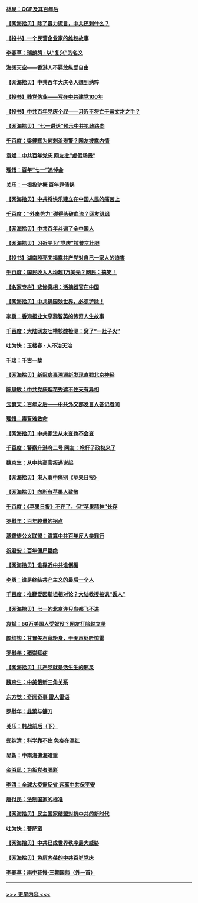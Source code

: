 #### [林泉：CCP及其百年后](../pages/nsc993/n13073226.md?t=07071601) 
#### [【网海拾贝】除了暴力谎言，中共还剩什么？](../pages/nsc993/n13071082.md?t=07071601) 
#### [【投书】一个民营企业家的维权故事](../pages/nsc993/n13070932.md?t=07071601) 
#### [李春草：瑞鹧鸪 · 以“复兴”的名义](../pages/nsc993/n13069984.md?t=07071601) 
#### [海阔天空——香港人不羁放纵爱自由](../pages/nsc993/n13069407.md?t=07071601) 
#### [【网海拾贝】中共百年大庆令人想到纳粹](../pages/nsc993/n13068483.md?t=07071601) 
#### [【投书】贱党伪业——写在中共建党100年](../pages/nsc993/n13067843.md?t=07071601) 
#### [【投书】中共百年党庆个屁——习近平将亡于黄文才之手？](../pages/nsc993/n13067425.md?t=07071601) 
#### [【网海拾贝】“七一讲话”预示中共执政路向](../pages/nsc993/n13066434.md?t=07071601) 
#### [千百度：梁健辉为何刺杀港警？网友披露内情](../pages/nsc993/n13066979.md?t=07071601) 
#### [袁斌：中共百年党庆 网友批“虚假场景”](../pages/nsc993/n13066385.md?t=07071601) 
#### [理悟：百年“七一”追悼会](../pages/nsc993/n13066106.md?t=07071601) 
#### [关乐：一根拴驴橛 百年罪债锅](../pages/nsc993/n13066089.md?t=07071601) 
#### [【网海拾贝】中共将快乐建立在中国人民的痛苦上](../pages/nsc993/n13064939.md?t=07071601) 
#### [千百度：“外来势力”碰得头破血流？网友讥讽](../pages/nsc993/n13064878.md?t=07071601) 
#### [【网海拾贝】中共百年斗遍了全中国人](../pages/nsc993/n13060020.md?t=07071601) 
#### [【网海拾贝】习近平为“党庆”拉普京壮胆](../pages/nsc993/n13057781.md?t=07071601) 
#### [【投书】湖南殷亮夫揭露共产党对自己一家人的迫害](../pages/nsc993/n13057744.md?t=07071601) 
#### [千百度：国民收入人均超1万美元？网民：搞笑！](../pages/nsc993/n13057692.md?t=07071601) 
#### [【名家专栏】悲惨真相：活摘器官在中国](../pages/nsc993/n13056611.md?t=07071601) 
#### [【网海拾贝】中共祸国殃世界，必须铲除！](../pages/nsc993/n13056011.md?t=07071601) 
#### [李勇：香港报业大亨黎智英的传奇人生故事](../pages/nsc993/n13055258.md?t=07071601) 
#### [千百度：大陆网友吐槽核酸检测：窝了“一肚子火”](../pages/nsc993/n13055194.md?t=07071601) 
#### [吐为快：玉楼春 · 人不治天治](../pages/nsc993/n13054028.md?t=07071601) 
#### [千瑞：千古一孽](../pages/nsc993/n13054016.md?t=07071601) 
#### [【网海拾贝】新冠病毒溯源新发现直戳北京神经](../pages/nsc993/n13052425.md?t=07071601) 
#### [陈思敏：中共党庆烟花秀遮不住天有异相](../pages/nsc993/n13052020.md?t=07071601) 
#### [云鹤天：百年之后——中共外交部发言人答记者问](../pages/nsc993/n13051604.md?t=07071601) 
#### [理悟：毒誓难救命](../pages/nsc993/n13051601.md?t=07071601) 
#### [【网海拾贝】中共家法从未变也不会变](../pages/nsc993/n13050366.md?t=07071601) 
#### [千百度：警察升港府二号 网友：枪杆子政权来了](../pages/nsc993/n13050261.md?t=07071601) 
#### [魏京生：从中共高官叛逃说起](../pages/nsc993/n13048997.md?t=07071601) 
#### [【网海拾贝】港人雨中痛别《苹果日报》](../pages/nsc993/n13048941.md?t=07071601) 
#### [【网海拾贝】向所有苹果人致敬](../pages/nsc993/n13046795.md?t=07071601) 
#### [千百度：《苹果日报》不在了，但“苹果精神”长存](../pages/nsc993/n13046703.md?t=07071601) 
#### [罗慰年：百年较量的拐点](../pages/nsc993/n13046542.md?t=07071601) 
#### [基督徒公义联盟：清算中共百年反人类罪行](../pages/nsc993/n13046499.md?t=07071601) 
#### [祝君安：百年僵尸罄绝](../pages/nsc993/n13045595.md?t=07071601) 
#### [【网海拾贝】谁靠近中共谁倒楣](../pages/nsc993/n13044667.md?t=07071601) 
#### [李勇：谁是终结共产主义的最后一个人](../pages/nsc993/n13044397.md?t=07071601) 
#### [千百度：推翻爱因斯坦相对论？大陆教授被讽“丢人”](../pages/nsc993/n13043908.md?t=07071601) 
#### [【网海拾贝】七一的北京连只鸟都飞不进](../pages/nsc993/n13041377.md?t=07071601) 
#### [袁斌：50万美国人受奴役？网友打脸赵立坚](../pages/nsc993/n13041330.md?t=07071601) 
#### [颜纯钩：甘冒矢石竟粉身，于无声处听惊雷](../pages/nsc993/n13041140.md?t=07071601) 
#### [罗慰年：猪崇拜症](../pages/nsc993/n13041071.md?t=07071601) 
#### [【网海拾贝】共产党就是活生生的邪灵](../pages/nsc993/n13036627.md?t=07071601) 
#### [魏京生：中美俄新三角关系](../pages/nsc993/n13035986.md?t=07071601) 
#### [东方觉：奇闻奇事 雷人雷语](../pages/nsc993/n13035878.md?t=07071601) 
#### [罗慰年：韭菜与镰刀](../pages/nsc993/n13034374.md?t=07071601) 
#### [关乐：韩战前后（下）](../pages/nsc993/n13034113.md?t=07071601) 
#### [郑纯清：科学靠不住 免疫在漂红](../pages/nsc993/n13034093.md?t=07071601) 
#### [吴新：中南海遭海难重](../pages/nsc993/n13034084.md?t=07071601) 
#### [金浴凤：为叛党者喝彩](../pages/nsc993/n13034058.md?t=07071601) 
#### [李清：全球大疫需反省 远离中共保平安](../pages/nsc993/n13033784.md?t=07071601) 
#### [唐付民：法制国家的标准](../pages/nsc993/n13032944.md?t=07071601) 
#### [【网海拾贝】民主国家结盟对抗中共的新时代](../pages/nsc993/n13031717.md?t=07071601) 
#### [吐为快：菩萨蛮](../pages/nsc993/n13030033.md?t=07071601) 
#### [【网海拾贝】中共已成世界秩序最大威胁](../pages/nsc993/n13028138.md?t=07071601) 
#### [【网海拾贝】色厉内荏的中共百岁党庆](../pages/nsc993/n13025582.md?t=07071601) 
#### [李春草：雨中花慢‧三朝国师（外一首）](../pages/nsc993/n13025567.md?t=07071601) 

----
#### [ >>> 更早内容 <<< ](../indexes/nsc993-earlier.md)
